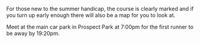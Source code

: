For those new to the summer handicap, the course is clearly marked and if you turn up early enough there will also be a map for you to look at.

Meet at the main car park in Prospect Park at 7:00pm for the first runner to be away by 19:20pm.
